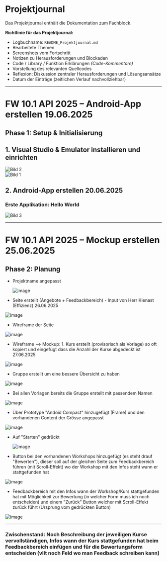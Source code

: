 # Projektjournal

Das Projektjournal enthält die Dokumentation zum Fachblock.

**Richtlinie für das Projektjournal:**

- Logbuchname: `README_Projektjournal.md`  
- Bearbeitete Themen  
- Screenshots vom Fortschritt  
- Notizen zu Herausforderungen und Blockaden  
- Code / Library / Funktion Erklärungen *(Code-Kommentare)*  
- Vorstellung des relevanten Quellcodes  
- Reflexion: Diskussion zentraler Herausforderungen und Lösungsansätze
- Datum der Einträge (zeitlichen Verlauf nachvollziehbar)

---

# FW 10.1 API 2025 – Android-App erstellen 19.06.2025

## Phase 1: Setup & Initialisierung 

## 1. Visual Studio & Emulator installieren und einrichten

![Bild 2](https://github.com/user-attachments/assets/20d99aa0-6a65-486f-ae74-329d37133e86)  
![Bild 1](https://github.com/user-attachments/assets/89d5fd13-c6db-4312-beb9-c5706390c5c1)

## 2. Android-App erstellen 20.06.2025

### Erste Applikation: Hello World

![Bild 3](https://github.com/user-attachments/assets/36651b75-e03d-4522-99f6-ddd191c5791a)

---

# FW 10.1 API 2025 – Mockup erstellen 25.06.2025

## Phase 2: Planung

- Projektname angepasst

  ![image](https://github.com/user-attachments/assets/659e3803-0f65-40c8-894a-0bb0861cabb4)


- Seite erstellt (Angebote + Feedbackbereich) - Input von Herr Kienast (Effizienz) 26.06.2025
  
![image](https://github.com/user-attachments/assets/81d40352-2390-44bd-a8f7-c97d6679a196)

- Wireframe der Seite

![image](https://github.com/user-attachments/assets/47fafa55-168b-4913-a78c-04e09149253c)

- Wireframe --> Mockup: 1. Kurs erstellt (provisorisch als Vorlage) so oft kopiert und eingefügt dass die Anzahl der Kurse abgedeckt ist 27.06.2025

![image](https://github.com/user-attachments/assets/0867db64-baf5-4b7c-801c-93c713b5ea77)

- Gruppe erstellt um eine bessere Übersicht zu haben

![image](https://github.com/user-attachments/assets/49e8503e-e7bd-4632-a04c-e977e938a15c)

- Bei allen Vorlagen bereits die Gruppe erstellt mit passendem Namen

![image](https://github.com/user-attachments/assets/63b6ae9f-e131-42e0-bcba-a4a689cf63fe)

- Über Prototype "Andoid Compact" hinzugefügt (Frame) und den vorhandenen Content der Grösse angepasst

![image](https://github.com/user-attachments/assets/8ff18337-12b3-476b-9ead-a72c7690e688)

- Auf "Starten" gedrückt

  ![image](https://github.com/user-attachments/assets/cb47d625-b2f2-42f3-9558-4cae8216fb2d)

- Button bei den vorhandenen Workshops hinzugefügt (es steht drauf "Bewerten"), dieser soll auf der gleichen Seite zum Feedbackbereich führen (mit Scroll-Effekt) wo der Workshop mit den Infos steht wann er stattgefunden hat

![image](https://github.com/user-attachments/assets/9cd858c0-7601-41d8-8fd5-67b410460aaa)

- Feedbackbereich mit den Infos wann der Workshop/Kurs stattgefunden hat mit Möglichkeit zur Bewertung (in welcher Form muss ich noch entscheiden) und einem "Zurück" Button welcher mit Scroll-Effekt zurück führt (Ursprung vom gedrückten Button)

![image](https://github.com/user-attachments/assets/c67c403a-45a4-4810-b7fc-c258ba654923)

---

### Zwischenstand: Noch Beschreibung der jeweiligen Kurse vervollständigen, Infos wann der Kurs stattgefunden hat beim Feedbackbereich einfügen und für die Bewertungsform entscheiden (vllt noch Feld wo man Feedback schreiben kann)

  




  

  



